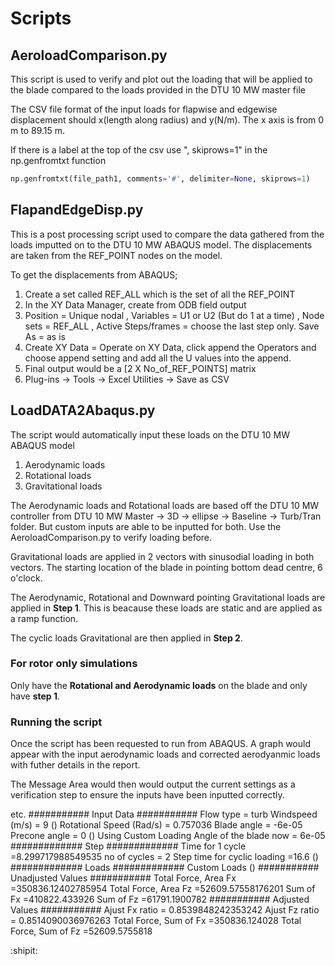 # Scripts
## AeroloadComparison.py 
This script is used to verify and plot out the loading that will be applied to the blade compared to the loads provided in the DTU 10 MW master file 

The CSV file format of the input loads for flapwise and edgewise displacement should x(length along radius) and y(N/m). The x axis is from 0 m to 89.15 m.  

If there is a label at the top of the csv use ", skiprows=1" in the np.genfromtxt function

```python
np.genfromtxt(file_path1, comments='#', delimiter=None, skiprows=1)
```

## FlapandEdgeDisp.py
This is a post processing script used to compare the data gathered from the loads imputted on to the DTU 10 MW ABAQUS model. The displacements are taken from the REF_POINT nodes on the model. 

To get the displacements from ABAQUS; 
1. Create a set called REF_ALL which is the set of all the REF_POINT
2. In the XY Data Manager, create from ODB field output
3. Position = Unique nodal , Variables = U1 or U2 (But do 1 at a time) , Node sets = REF_ALL , Active Steps/frames = choose the last step only. Save As = as is
4. Create XY Data = Operate on XY Data, click append the Operators and choose append setting and add all the U values into the append. 
5. Final output would be a [2 X No_of_REF_POINTS] matrix
6. Plug-ins -> Tools -> Excel Utilities -> Save as CSV


## LoadDATA2Abaqus.py
The script would automatically input these loads on the DTU 10 MW ABAQUS model
1. Aerodynamic loads
2. Rotational loads
3. Gravitational loads

The Aerodynamic loads and Rotational loads are based off the DTU 10 MW controller from DTU 10 MW Master -> 3D -> ellipse -> Baseline -> Turb/Tran folder. But custom inputs are able to be inputted for both. Use the AeroloadComparison.py to verify loading before. 

Gravitational loads are applied in 2 vectors with sinusodial loading in both vectors. The starting location of the blade in pointing bottom dead centre, 6 o'clock. 

The Aerodynamic, Rotational and Downward pointing Gravitational loads are applied in **Step 1**. This is beacause these loads are static and are applied as a ramp function. 

The cyclic loads Gravitational are then applied in **Step 2**.

### For rotor only simulations
Only have the **Rotational and Aerodynamic loads** on the blade and only have **step 1**.

### Running the script 
Once the script has been requested to run from ABAQUS. A graph would appear with the input aerodynamic loads and corrected aerodyanmic loads with futher details in the report. 

The Message Area would then would output the current settings as a verification step to ensure the inputs have been inputted correctly.

etc.
########### Input Data ###########
Flow type = turb
Windspeed (m/s) = 9
()
Rotational Speed (Rad/s) = 0.757036
Blade angle = -6e-05
Precone angle = 0
()
Using Custom Loading
Angle of the blade now = 6e-05
############# Step #############
Time for 1 cycle =8.299717988549535
no of cycles = 2
Step time for cyclic loading =16.6
()
############# Loads #############
Custom Loads
()
########### Unadjusted Values ###########
Total Force, Area Fx =350836.12402785954
Total Force, Area Fz =52609.57558176201
Sum of Fx =410822.433926
Sum of Fz =61791.1900782
########### Adjusted Values ###########
Ajust Fx ratio = 0.8539848242353242
Ajust Fz ratio = 0.8514090036976263
Total Force, Sum of Fx =350836.124028
Total Force, Sum of Fz =52609.5755818

:shipit: